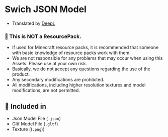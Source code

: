 # Swich JSON Model
 * Translated by [DeepL](https://deepl.com)
 
 
### 🛑 This is NOT a ResourcePack.
- If used for Minecraft resource packs, it is recommended that someone with basic knowledge of resource packs work with them.
- We are not responsible for any problems that may occur when using this Assets. Please use at your own risk.
- Basically, we do not accept any questions regarding the use of the product.
- Any secondary modifications are prohibited.
- All modifications, including higher resolution textures and model modifications, are not permitted.

## 🎁 Included in
- Json Model File (`.json`)
- Gltf Model File (`.gltf`)
- Texture ((`.png`))
